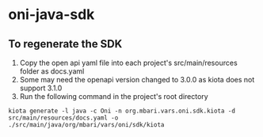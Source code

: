 # oni-java-sdk

## To regenerate the SDK

1. Copy the open api yaml file into each project's src/main/resources folder as docs.yaml
2. Some may need the openapi version changed to 3.0.0 as kiota does not support 3.1.0
3. Run the following command in the project's root directory

```shell
kiota generate -l java -c Oni -n org.mbari.vars.oni.sdk.kiota -d src/main/resources/docs.yaml -o ./src/main/java/org/mbari/vars/oni/sdk/kiota
```
